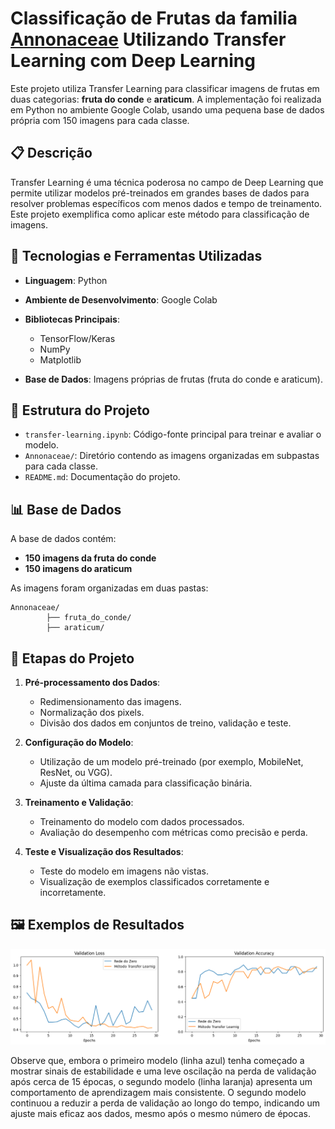 # Classificação de Frutas da familia [Annonaceae](https://pt.wikipedia.org/wiki/Annonaceae) Utilizando Transfer Learning com Deep Learning

Este projeto utiliza Transfer Learning para classificar imagens de frutas em duas categorias: **fruta do conde** e **araticum**. A implementação foi realizada em Python no ambiente Google Colab, usando uma pequena base de dados própria com 150 imagens para cada classe.

## 📋 Descrição

Transfer Learning é uma técnica poderosa no campo de Deep Learning que permite utilizar modelos pré-treinados em grandes bases de dados para resolver problemas específicos com menos dados e tempo de treinamento. Este projeto exemplifica como aplicar este método para classificação de imagens.

## 🚀 Tecnologias e Ferramentas Utilizadas

- **Linguagem**: Python
- **Ambiente de Desenvolvimento**: Google Colab
- **Bibliotecas Principais**:
  - TensorFlow/Keras
  - NumPy
  - Matplotlib

- **Base de Dados**: Imagens próprias de frutas (fruta do conde e araticum).

## 📂 Estrutura do Projeto

- `transfer-learning.ipynb`: Código-fonte principal para treinar e avaliar o modelo.
- `Annonaceae/`: Diretório contendo as imagens organizadas em subpastas para cada classe.
- `README.md`: Documentação do projeto.

## 📊 Base de Dados

A base de dados contém:
- **150 imagens da fruta do conde**
- **150 imagens do araticum**

As imagens foram organizadas em duas pastas:

    Annonaceae/
            ├── fruta_do_conde/
            ├── araticum/


## 🔧 Etapas do Projeto

1. **Pré-processamento dos Dados**:
   - Redimensionamento das imagens.
   - Normalização dos pixels.
   - Divisão dos dados em conjuntos de treino, validação e teste.

2. **Configuração do Modelo**:
   - Utilização de um modelo pré-treinado (por exemplo, MobileNet, ResNet, ou VGG).
   - Ajuste da última camada para classificação binária.

3. **Treinamento e Validação**:
   - Treinamento do modelo com dados processados.
   - Avaliação do desempenho com métricas como precisão e perda.

4. **Teste e Visualização dos Resultados**:
   - Teste do modelo em imagens não vistas.
   - Visualização de exemplos classificados corretamente e incorretamente.

## 🖼️ Exemplos de Resultados

![fig](images/comparacao.png)

Observe que, embora o primeiro modelo (linha azul) tenha começado a mostrar sinais de estabilidade e uma leve oscilação na perda de validação após cerca de 15 épocas, o segundo modelo (linha laranja) apresenta um comportamento de aprendizagem mais consistente. O segundo modelo continuou a reduzir a perda de validação ao longo do tempo, indicando um ajuste mais eficaz aos dados, mesmo após o mesmo número de épocas.
